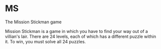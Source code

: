 # MS
The Mission Stickman game

Mission Stickman is a game in which you have to find your way out of a villian's lair.
There are 24 levels, each of which has a different puzzle within it.
To win, you must solve all 24 puzzles.
